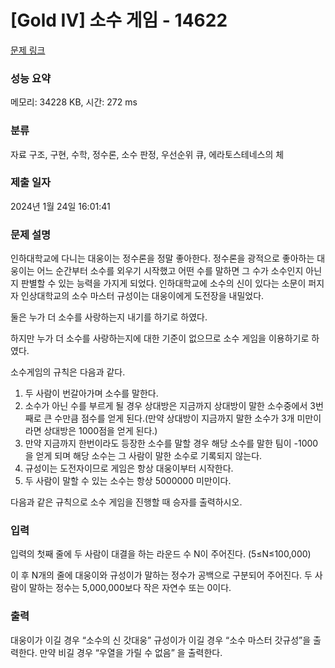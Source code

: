 # [Gold IV] 소수 게임 - 14622 

[문제 링크](https://www.acmicpc.net/problem/14622) 

### 성능 요약

메모리: 34228 KB, 시간: 272 ms

### 분류

자료 구조, 구현, 수학, 정수론, 소수 판정, 우선순위 큐, 에라토스테네스의 체

### 제출 일자

2024년 1월 24일 16:01:41

### 문제 설명

<p dir="ltr">인하대학교에 다니는 대웅이는 정수론을 정말 좋아한다. 정수론을 광적으로 좋아하는 대웅이는 어느 순간부터 소수를 외우기 시작했고 어떤 수를 말하면 그 수가 소수인지 아닌지 판별할 수 있는 능력을 가지게 되었다. 인하대학교에 소수의 신이 있다는 소문이 퍼지자 인상대학교의 소수 마스터 규성이는 대웅이에게 도전장을 내밀었다.</p>

<p dir="ltr">둘은 누가 더 소수를 사랑하는지 내기를 하기로 하였다.</p>

<p dir="ltr">하지만 누가 더 소수를 사랑하는지에 대한 기준이 없으므로 소수 게임을 이용하기로 하였다.</p>

<p dir="ltr">소수게임의 규칙은 다음과 같다. </p>

<ol dir="ltr">
	<li>두 사람이 번갈아가며 소수를 말한다.</li>
	<li>소수가 아닌 수를 부르게 될 경우 상대방은 지금까지 상대방이 말한 소수중에서 3번째로 큰 수만큼 점수를 얻게 된다.(만약 상대방이 지금까지 말한 소수가 3개 미만이라면 상대방은 1000점을 얻게 된다.)</li>
	<li>만약 지금까지 한번이라도 등장한 소수를 말할 경우 해당 소수를 말한 팀이 -1000을 얻게 되며 해당 소수는 그 사람이 말한 소수로 기록되지 않는다.</li>
	<li>규성이는 도전자이므로 게임은 항상 대웅이부터 시작한다.</li>
	<li>두 사람이 말할 수 있는 소수는 항상 5000000 미만이다.</li>
</ol>

<p>다음과 같은 규칙으로 소수 게임을 진행할 때 승자를 출력하시오. </p>

### 입력 

 <p dir="ltr">입력의 첫째 줄에 두 사람이 대결을 하는 라운드 수 N이 주어진다. (5≤N≤100,000)</p>

<p>이 후 N개의 줄에 대웅이와 규성이가 말하는 정수가 공백으로 구분되어 주어진다. 두 사람이 말하는 정수는 5,000,000보다 작은 자연수 또는 0이다.</p>

### 출력 

 <p>대웅이가 이길 경우 “소수의 신 갓대웅” 규성이가 이길 경우 “소수 마스터 갓규성”을 출력한다. 만약 비길 경우 “우열을 가릴 수 없음” 을 출력한다.</p>

